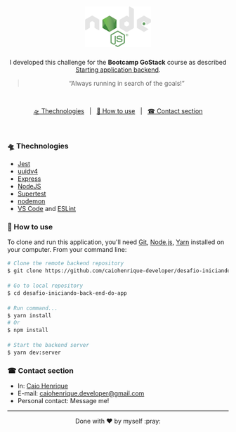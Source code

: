 <br>

<h1 align="center">
  <img alt="Node Logo" title="Node Logo" src="https://github.com/caiohenrique-developer/desafio-primeiro-projeto-node/blob/master/assets/node-logo.png" width="150px" />
</h1>

<p align="center">
  I developed this challenge for the <b>Bootcamp GoStack</b> course as described
  <a href="https://github.com/Rocketseat/bootcamp-gostack-desafios/tree/master/desafio-database-upload" target="_blank">Starting application backend</a>. <br/>
</p>

<blockquote align="center">“Always running in search of the goals!”</blockquote>

<br>

<p align="center">
  <a href="#-thechnologies">🛸 Thechnologies</a>
  &nbsp;&nbsp;|&nbsp;&nbsp;
  <a href="#-how-to-use">🤔 How to use</a>
  &nbsp;&nbsp;|&nbsp;&nbsp;
  <a href="#-contact-section">☎ Contact section</a>
</p>

<br>

### 🛸 Thechnologies
-  [Jest](https://jestjs.io/)
-  [uuidv4](https://www.npmjs.com/package/uuidv4)
-  [Express](https://expressjs.com/)
-  [NodeJS](https://nodejs.org/)
-  [Supertest](https://www.npmjs.com/package/supertest)
-  [nodemon](https://github.com/remy/nodemon)
-  [VS Code](https://code.visualstudio.com/) and [ESLint](https://marketplace.visualstudio.com/items?itemName=dbaeumer.vscode-eslint)

### 🤔 How to use

To clone and run this application, you'll need [Git](https://git-scm.com), [Node.js](https://nodejs.org/), [Yarn](https://yarnpkg.com/) installed on your computer. From your command line:

```bash
# Clone the remote backend repository
$ git clone https://github.com/caiohenrique-developer/desafio-iniciando-back-end-do-app

# Go to local repository
$ cd desafio-iniciando-back-end-do-app

# Run command...
$ yarn install
# Or
$ npm install

# Start the backend server
$ yarn dev:server
```

### ☎ Contact section

+ In: [Caio Henrique](https://www.linkedin.com/in/caio-caldas-024627171/)
+ E-mail: <a href="mailto:caiohenrique.developer@gmail.com">caiohenrique.developer@gmail.com</a>
+ Personal contact: Message me!

---
<p align="center">Done with ♥ by myself :pray:</p>
